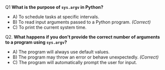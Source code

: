 Q1 **What is the purpose of `sys.argv` in Python?**
  - A) To schedule tasks at specific intervals.
  - B) To read input arguments passed to a Python program. *(Correct)*
  - C) To print the current system time.

Q2. **What happens if you don't provide the correct number of arguments to a program using `sys.argv`?**
  - A) The program will always use default values.
  - B) The program may throw an error or behave unexpectedly. *(Correct)*
  - C) The program will automatically prompt the user for input.
